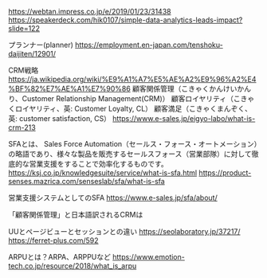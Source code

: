 https://webtan.impress.co.jp/e/2019/01/23/31438
https://speakerdeck.com/hik0107/simple-data-analytics-leads-impact?slide=122


プランナー(planner) https://employment.en-japan.com/tenshoku-daijiten/12901/


CRM戦略  https://ja.wikipedia.org/wiki/%E9%A1%A7%E5%AE%A2%E9%96%A2%E4%BF%82%E7%AE%A1%E7%90%86
顧客関係管理（こきゃくかんけいかんり、Customer Relationship Management(CRM)）
顧客ロイヤリティ（こきゃくロイヤリティ、英: Customer Loyalty, CL）
顧客満足（こきゃくまんぞく、英: customer satisfaction, CS）
https://www.e-sales.jp/eigyo-labo/what-is-crm-213


SFAとは、 Sales Force Automation（セールス・フォース・オートメーション）の略語であり、様々な製品を販売するセールスフォース（営業部隊）に対して徹底的な営業支援をすることで効率化するものです。https://ksj.co.jp/knowledgesuite/service/what-is-sfa.html
https://product-senses.mazrica.com/senseslab/sfa/what-is-sfa

営業支援システムとしてのSFA
https://www.e-sales.jp/sfa/about/

「顧客関係管理」と日本語訳されるCRMは


UUとページビューとセッションとの違い
https://seolaboratory.jp/37217/
https://ferret-plus.com/592


ARPUとは？ARPA、ARPPUなど
https://www.emotion-tech.co.jp/resource/2018/what_is_arpu

